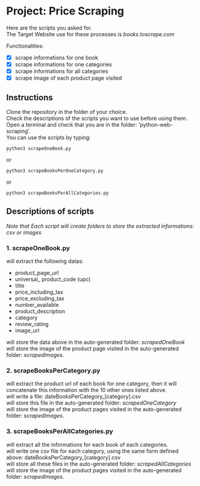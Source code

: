 # Project: Price Scraping

Here are the scripts you asked for.  
The Target Website use for these processes is _books.toscrape.com_
  
Functionalities:
- [x] scrape informations for one book
- [x] scrape informations for one categories
- [x] scrape informations for all categories
- [x] scrape image of each product page visited
  
## Instructions

Clone the repository in the folder of your choice.  
Check the descriptions of the scripts you want to use before using them.  
Open a terminal and check that you are in the folder: 'python-web-scraping'.  
You can use the scripts by typing:  
  
```
python3 scrapeOneBook.py  
```
or  
```
python3 scrapeBooksPerOneCategory.py  
```
or  
```
python3 scrapeBooksPerAllCategories.py  
```
  
## Descriptions of scripts

_Note that Each script will create folders to store the extracted informations: csv or images_
### 1. scrapeOneBook.py

will extract the following datas:

* product_page_url
* universal_ product_code (upc)
* title
* price_including_tax
* price_excluding_tax
* number_available
* product_description
* category
* review_rating
* image_url
  
will store the data above in the auto-generated folder: _scrapedOneBook_  
will store the image of the product page visited in the auto-generated folder: _scrapedImages_.  
  
### 2. scrapeBooksPerCategory.py

will extract the product url of each book for one category, then it will concatenate this information with the 10 other ones listed above.  
will write a file: dateBooksPerCategory_[category].csv  
will store this file in the auto-generated folder: _scrapedOneCategory_  
will store the image of the product pages visited in the auto-generated folder: _scrapedImages_.  
  
### 3. scrapeBooksPerAllCategories.py

will extract all the informations for each book of each categories.  
will write one csv file for each category, using the same form defined above: dateBooksPerCategory_[category].csv  
will store all these files in the auto-generated folder: _scrapedAllCategories_ 
will store the image of the product pages visited in the auto-generated folder: _scrapedImages_.  